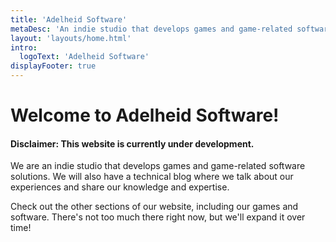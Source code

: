```yaml
---
title: 'Adelheid Software'
metaDesc: 'An indie studio that develops games and game-related software solutions.'
layout: 'layouts/home.html'
intro:
  logoText: 'Adelheid Software'
displayFooter: true
---
```


# Welcome to Adelheid Software!

#### Disclaimer: This website is currently under development.

We are an indie studio that develops games and game-related software solutions. We will also have a technical blog where we talk about our experiences and share our knowledge and expertise.

Check out the other sections of our website, including our games and software. There's not too much there right now, but we'll expand it over time!